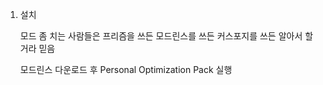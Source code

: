 1. 설치

   모드 좀 치는 사람들은 프리즘을 쓰든 모드린스를 쓰든 커스포지를 쓰든 알아서 할거라 믿음

   모드린스 다운로드 후
   Personal Optimization Pack 실행 
